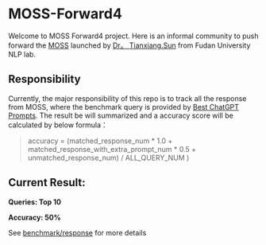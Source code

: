 # MOSS-Forward4

Welcome to MOSS Forward4 project. Here is an informal community to push forward the [MOSS](https://txsun1997.github.io/blogs/moss.html) launched by [Dr。 Tianxiang.Sun](https://github.com/txsun1997) from Fudan University NLP lab.

## Responsibility
Currently, the major responsibility of this repo is to track all the response from MOSS, where the benchmark query is provided by [Best ChatGPT Prompts](https://www.emergentmind.com/best). The result be will summarized and a accuracy score will be calculated by below formula：

> accuracy = (matched_response_num * 1.0 + matched_response_with_extra_prompt_num * 0.5 + unmatched_response_num) / ALL_QUERY_NUM )


## Current Result:

**Queries: Top 10**

**Accuracy: 50%**

See [benchmark/response](../main/benchmark/responses) for more details
